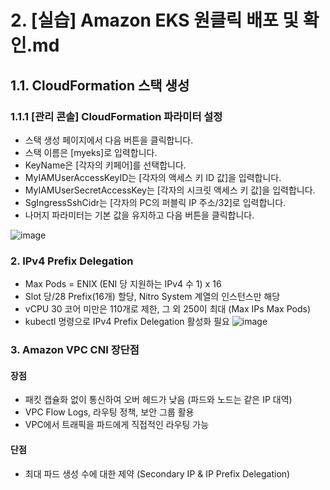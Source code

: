 # 2. [실습] Amazon EKS 원클릭 배포 및 확인.md

## 1.1. CloudFormation 스택 생성
   
   ### 1.1.1 [관리 콘솔] CloudFormation 파라미터 설정
   - 스택 생성 페이지에서 다음 버튼을 클릭합니다.
   - 스택 이름은 [myeks]로 입력합니다.
   - KeyName은 [각자의 키페어]를 선택합니다.
   - MyIAMUserAccessKeyID는 [각자의 액세스 키 ID 값]을 입력합니다.
   - MyIAMUserSecretAccessKey는 [각자의 시크릿 액세스 키 값]을 입력합니다.
   - SgIngressSshCidr는 [각자의 PC의 퍼블릭 IP 주소/32]로 입력합니다.
   - 나머지 파라미터는 기본 값을 유지하고 다음 버튼을 클릭합니다.

   ![image](https://github.com/devhyunuk/eks-cloudnet/assets/49749510/53a16cc4-830b-460a-ac35-f7918015189e)


   
   ### 2. IPv4 Prefix Delegation
   - Max Pods = ENIX (ENI 당 지원하는 IPv4 수 1) x 16
   - Slot 당/28 Prefix(16개) 할당, Nitro System 계열의 인스턴스만 해당
   - vCPU 30 코어 미만은 110개로 제한, 그 외 250이 최대 (Max IPs Max Pods)
   - kubectl 명령으로 IPv4 Prefix Delegation 활성화 필요
   ![image](https://github.com/devhyunuk/eks-cloudnet/assets/49749510/bc777c3f-09fd-40bf-9f4b-b1bcacad645a)

   ### 3. Amazon VPC CNI 장단점

   #### 장점
   - 패킷 캡슐화 없이 통신하여 오버 헤드가 낮음 (파드와 노드는 같은 IP 대역)
   - VPC Flow Logs, 라우팅 정책, 보안 그룹 활용
   - VPC에서 트래픽을 파드에게 직접적인 라우팅 가능

   #### 단점
   - 최대 파드 생성 수에 대한 제약 (Secondary IP & IP Prefix Delegation)
